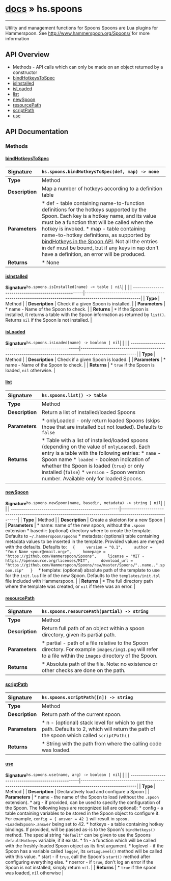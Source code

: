 # [docs](index.md) » hs.spoons
---

Utility and management functions for Spoons
Spoons are Lua plugins for Hammerspoon.
See http://www.hammerspoon.org/Spoons/ for more information

## API Overview
* Methods - API calls which can only be made on an object returned by a constructor
 * [bindHotkeysToSpec](#bindhotkeystospec)
 * [isInstalled](#isinstalled)
 * [isLoaded](#isloaded)
 * [list](#list)
 * [newSpoon](#newspoon)
 * [resourcePath](#resourcepath)
 * [scriptPath](#scriptpath)
 * [use](#use)

## API Documentation

### Methods

#### [bindHotkeysToSpec](#bindhotkeystospec)
| <span style="float: left;">**Signature**</span> | <span style="float: left;">`hs.spoons.bindHotkeysToSpec(def, map) -> none` </span>                                                          |
| -----------------------------------------------------|---------------------------------------------------------------------------------------------------------|
| **Type**                                             | Method                                                                                         |
| **Description**                                      | Map a number of hotkeys according to a definition table                                                                                         |
| **Parameters**                                       |  * def - table containing name-to-function definitions for the hotkeys supported by the Spoon. Each key is a hotkey name, and its value must be a function that will be called when the hotkey is invoked. * map - table containing name-to-hotkey definitions, as supported by [bindHotkeys in the Spoon API](https://github.com/Hammerspoon/hammerspoon/blob/master/SPOONS.md#hotkeys). Not all the entries in `def` must be bound, but if any keys in `map` don't have a definition, an error will be produced.                                       |
| **Returns**                                          |  * None                                                |

#### [isInstalled](#isinstalled)
| <span style="float: left;">**Signature**</span> | <span style="float: left;">`hs.spoons.isInstalled(name) -> table | nil` </span>                                                          |
| -----------------------------------------------------|---------------------------------------------------------------------------------------------------------|
| **Type**                                             | Method                                                                                         |
| **Description**                                      | Check if a given Spoon is installed.                                                                                         |
| **Parameters**                                       |  * name - Name of the Spoon to check.                                       |
| **Returns**                                          |  * If the Spoon is installed, it returns a table with the Spoon information as returned by `list()`. Returns `nil` if the Spoon is not installed.                                                |

#### [isLoaded](#isloaded)
| <span style="float: left;">**Signature**</span> | <span style="float: left;">`hs.spoons.isLoaded(name) -> boolean | nil` </span>                                                          |
| -----------------------------------------------------|---------------------------------------------------------------------------------------------------------|
| **Type**                                             | Method                                                                                         |
| **Description**                                      | Check if a given Spoon is loaded.                                                                                         |
| **Parameters**                                       |  * name - Name of the Spoon to check.                                       |
| **Returns**                                          |  * `true` if the Spoon is loaded, `nil` otherwise.                                                |

#### [list](#list)
| <span style="float: left;">**Signature**</span> | <span style="float: left;">`hs.spoons.list() -> table` </span>                                                          |
| -----------------------------------------------------|---------------------------------------------------------------------------------------------------------|
| **Type**                                             | Method                                                                                         |
| **Description**                                      | Return a list of installed/loaded Spoons                                                                                         |
| **Parameters**                                       |  * onlyLoaded - only return loaded Spoons (skips those that are installed but not loaded). Defaults to `false`                                       |
| **Returns**                                          |  * Table with a list of installed/loaded spoons (depending on the value of `onlyLoaded`). Each entry is a table with the following entries:   * `name` - Spoon name   * `loaded` - boolean indication of whether the Spoon is loaded (`true`) or only installed (`false`)   * `version` - Spoon version number. Available only for loaded Spoons.                                                |

#### [newSpoon](#newspoon)
| <span style="float: left;">**Signature**</span> | <span style="float: left;">`hs.spoons.newSpoon(name, basedir, metadata) -> string | nil` </span>                                                          |
| -----------------------------------------------------|---------------------------------------------------------------------------------------------------------|
| **Type**                                             | Method                                                                                         |
| **Description**                                      | Create a skeleton for a new Spoon                                                                                         |
| **Parameters**                                       |  * name: name of the new spoon, without the `.spoon` extension * basedir: (optional) directory where to create the template. Defaults to `~/.hammerspoon/Spoons` * metadata: (optional) table containing metadata values to be inserted in the template. Provided values are merged with the defaults. Defaults to:   ```   {     version = "0.1",     author = "Your Name <your@email.org>",     homepage = "https://github.com/Hammerspoon/Spoons",     license = "MIT - https://opensource.org/licenses/MIT",     download_url = "https://github.com/Hammerspoon/Spoons/raw/master/Spoons/"..name..".spoon.zip"   }   ``` * template: (optional) absolute path of the template to use for the `init.lua` file of the new Spoon. Defaults to the `templates/init.tpl` file included with Hammerspoon.                                       |
| **Returns**                                          |  * The full directory path where the template was created, or `nil` if there was an error.                                                |

#### [resourcePath](#resourcepath)
| <span style="float: left;">**Signature**</span> | <span style="float: left;">`hs.spoons.resourcePath(partial) -> string` </span>                                                          |
| -----------------------------------------------------|---------------------------------------------------------------------------------------------------------|
| **Type**                                             | Method                                                                                         |
| **Description**                                      | Return full path of an object within a spoon directory, given its partial path.                                                                                         |
| **Parameters**                                       |  * partial - path of a file relative to the Spoon directory. For example `images/img1.png` will refer to a file within the `images` directory of the Spoon.                                       |
| **Returns**                                          |  * Absolute path of the file. Note: no existence or other checks are done on the path.                                                |

#### [scriptPath](#scriptpath)
| <span style="float: left;">**Signature**</span> | <span style="float: left;">`hs.spoons.scriptPath([n]) -> string` </span>                                                          |
| -----------------------------------------------------|---------------------------------------------------------------------------------------------------------|
| **Type**                                             | Method                                                                                         |
| **Description**                                      | Return path of the current spoon.                                                                                         |
| **Parameters**                                       |  * n - (optional) stack level for which to get the path. Defaults to 2, which will return the path of the spoon which called `scriptPath()`                                       |
| **Returns**                                          |  * String with the path from where the calling code was loaded.                                                |

#### [use](#use)
| <span style="float: left;">**Signature**</span> | <span style="float: left;">`hs.spoons.use(name, arg) -> boolean | nil` </span>                                                          |
| -----------------------------------------------------|---------------------------------------------------------------------------------------------------------|
| **Type**                                             | Method                                                                                         |
| **Description**                                      | Declaratively load and configure a Spoon                                                                                         |
| **Parameters**                                       |  * name - the name of the Spoon to load (without the `.spoon` extension). * arg - if provided, can be used to specify the configuration of the Spoon. The following keys are recognized (all are optional):   * config - a table containing variables to be stored in the Spoon object to configure it. For example, `config = { answer = 42 }` will result in `spoon.<LoadedSpoon>.answer` being set to 42.   * hotkeys - a table containing hotkey bindings. If provided, will be passed as-is to the Spoon's `bindHotkeys()` method. The special string `"default"` can be given to use the Spoons `defaultHotkeys` variable, if it exists.   * fn - a function which will be called with the freshly-loaded Spoon object as its first argument.   * loglevel - if the Spoon has a variable called `logger`, its `setLogLevel()` method will be called with this value.   * start - if `true`, call the Spoon's `start()` method after configuring everything else. * noerror - if `true`, don't log an error if the Spoon is not installed, simply return `nil`.                                       |
| **Returns**                                          |  * `true` if the spoon was loaded, `nil` otherwise                                                |

